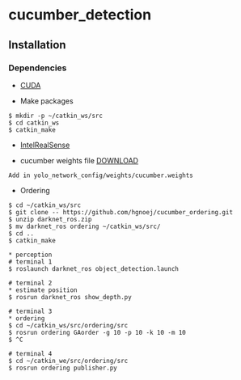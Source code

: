 # cucumber_detection


## Installation
### Dependencies
* [CUDA](https://developer.nvidia.com/cuda-toolkit-archive)

* Make packages
```
$ mkdir -p ~/catkin_ws/src
$ cd catkin_ws
$ catkin_make
```

* [IntelRealSense](https://github.com/IntelRealSense/realsense-ros)

* cucumber weights file [DOWNLOAD](https://drive.google.com/file/d/1RSzCzxxeflkGGB4y9GMLQCJY_EiZE-id/view?usp=sharing)
```
Add in yolo_network_config/weights/cucumber.weights
```

* Ordering

```
$ cd ~/catkin_ws/src
$ git clone -- https://github.com/hgnoej/cucumber_ordering.git
$ unzip darknet_ros.zip
$ mv darknet_ros ordering ~/catkin_ws/src/
$ cd ..
$ catkin_make

* perception
# terminal 1
$ roslaunch darknet_ros object_detection.launch

# terminal 2
* estimate position 
$ rosrun darknet_ros show_depth.py

# terminal 3
* ordering
$ cd ~/catkin_ws/src/ordering/src
$ rosrun ordering GAorder -g 10 -p 10 -k 10 -m 10
$ ^C

# terminal 4
$ cd ~/catkin_we/src/ordering/src
$ rosrun ordering publisher.py
```



